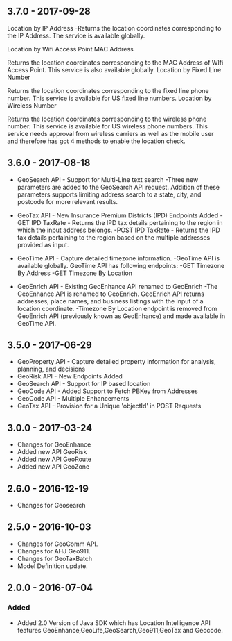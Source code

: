 ## 3.7.0 - 2017-09-28
Location by IP Address -Returns the location coordinates corresponding to the IP Address. The service is available globally.

Location by Wifi Access Point MAC Address

Returns the location coordinates corresponding to the MAC Address of WIfi Access Point. This service is also available globally.
Location by Fixed Line Number

Returns the location coordinates corresponding to the fixed line phone number. This service is available for US fixed line numbers.
Location by Wireless Number

Returns the location coordinates corresponding to the wireless phone number. This service is available for US wireless phone numbers.
This service needs approval from wireless carriers as well as the mobile user and therefore has got 4 methods to enable the location check.


## 3.6.0 - 2017-08-18
- GeoSearch API - Support for Multi-Line text search
   -Three new parameters are added to the GeoSearch API request. Addition of these parameters supports limiting address search to a state, city, and postcode for more relevant results.

- GeoTax API - New Insurance Premium Districts (IPD) Endpoints Added
  -GET IPD TaxRate - Returns the IPD tax details pertaining to the region in which the input address belongs.
	-POST IPD TaxRate - Returns the IPD tax details pertaining to the region based on the multiple addresses provided as input.

- GeoTime API - Capture detailed timezone information.
  -GeoTime API is available globally. GeoTime API has following endpoints:
  -GET Timezone By Address
  -GET Timezone By Location

- GeoEnrich API - Existing GeoEnhance API renamed to GeoEnrich
 -The GeoEnhance API is renamed to GeoEnrich. GeoEnrich API returns addresses, place names, and business listings with the input of a location coordinate.
 -Timezone By Location endpoint is removed from GeoEnrich API (previously known as GeoEnhance) and made available in GeoTime API.
 
## 3.5.0 - 2017-06-29
- GeoProperty API - Capture detailed property information for analysis, planning, and decisions
- GeoRisk API  - New Endpoints Added
- GeoSearch API  - Support for IP based location
- GeoCode API  - Added Support to Fetch PBKey from Addresses
- GeoCode API -  Multiple Enhancements
- GeoTax API -   Provision for a Unique 'objectId' in POST Requests

## 3.0.0 - 2017-03-24
- Changes for GeoEnhance
- Added new API GeoRisk
- Added new API GeoRoute
- Added new API GeoZone

## 2.6.0 - 2016-12-19
- Changes for Geosearch

## 2.5.0 - 2016-10-03
- Changes for GeoComm API.
- Changes for AHJ Geo911.
- Changes for GeoTaxBatch
- Model Definition update.


## 2.0.0 - 2016-07-04

### Added
- Added 2.0 Version of Java SDK which has Location Intelligence API features GeoEnhance,GeoLife,GeoSearch,Geo911,GeoTax and Geocode.
